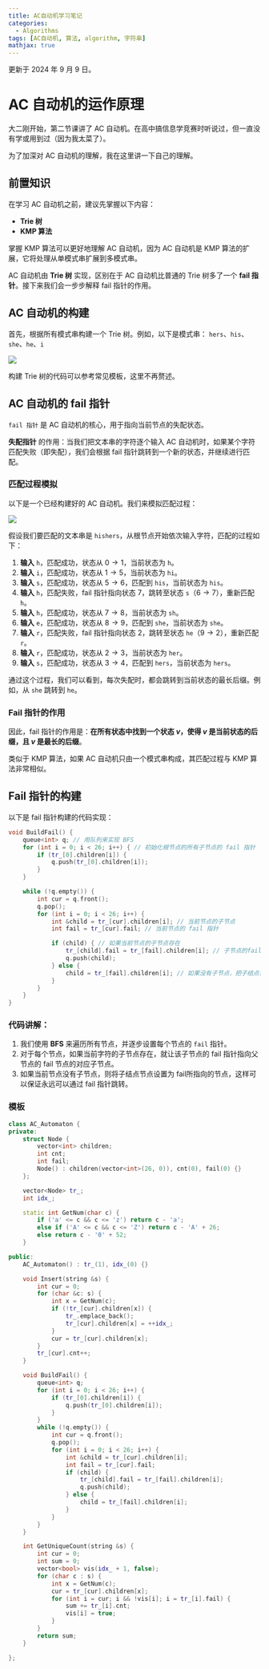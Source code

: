 ```yaml
---
title: AC自动机学习笔记
categories:
  - Algorithms
tags: [AC自动机, 算法, algorithm, 字符串]
mathjax: true
---
```


更新于 2024 年 9 月 9 日。
# AC 自动机的运作原理

大二刚开始，第二节课讲了 AC 自动机。在高中搞信息学竞赛时听说过，但一直没有学或用到过（因为我太菜了）。

为了加深对 AC 自动机的理解，我在这里讲一下自己的理解。

## 前置知识

在学习 AC 自动机之前，建议先掌握以下内容：
- **Trie 树**
- **KMP 算法**

掌握 KMP 算法可以更好地理解 AC 自动机，因为 AC 自动机是 KMP 算法的扩展，它将处理从单模式串扩展到多模式串。

AC 自动机由 **Trie 树** 实现，区别在于 AC 自动机比普通的 Trie 树多了一个 **fail 指针**。接下来我们会一步步解释 fail 指针的作用。

<!--more-->

## AC 自动机的构建

首先，根据所有模式串构建一个 Trie 树。例如，以下是模式串：
`hers`、`his`、`she`、`he`、`i`

![](../../images/algorithms/AC-Automaton/pic_1.png)

构建 Trie 树的代码可以参考常见模板，这里不再赘述。

## AC 自动机的 fail 指针

`fail 指针` 是 AC 自动机的核心，用于指向当前节点的失配状态。

**失配指针** 的作用：当我们把文本串的字符逐个输入 AC 自动机时，如果某个字符匹配失败（即失配），我们会根据 fail 指针跳转到一个新的状态，并继续进行匹配。

### 匹配过程模拟

以下是一个已经构建好的 AC 自动机。我们来模拟匹配过程：

![](../../images/algorithms/AC-Automaton/pic_2.png)

假设我们要匹配的文本串是 `hishers`，从根节点开始依次输入字符，匹配的过程如下：

1. **输入** `h`，匹配成功，状态从 $0 \to 1$，当前状态为 `h`。
2. **输入** `i`，匹配成功，状态从 $1 \to 5$，当前状态为 `hi`。
3. **输入** `s`，匹配成功，状态从 $5 \to 6$，匹配到 `his`，当前状态为 `his`。
4. **输入** `h`，匹配失败，fail 指针指向状态 7，跳转至状态 `s`（$6 \to 7$），重新匹配 `h`。
5. **输入** `h`，匹配成功，状态从 $7 \to 8$，当前状态为 `sh`。
6. **输入** `e`，匹配成功，状态从 $8 \to 9$，匹配到 `she`，当前状态为 `she`。
7. **输入** `r`，匹配失败，fail 指针指向状态 2，跳转至状态 `he`（$9 \to 2$），重新匹配 `r`。
8. **输入** `r`，匹配成功，状态从 $2 \to 3$，当前状态为 `her`。
9. **输入** `s`，匹配成功，状态从 $3 \to 4$，匹配到 `hers`，当前状态为 `hers`。

通过这个过程，我们可以看到，每次失配时，都会跳转到当前状态的最长后缀。例如，从 `she` 跳转到 `he`。

### Fail 指针的作用

因此，fail 指针的作用是：**在所有状态中找到一个状态 $v$，使得 $v$ 是当前状态的后缀，且 $v$ 是最长的后缀**。

类似于 KMP 算法，如果 AC 自动机只由一个模式串构成，其匹配过程与 KMP 算法非常相似。

## Fail 指针的构建

以下是 fail 指针构建的代码实现：

```cpp
void BuildFail() {
    queue<int> q; // 用队列来实现 BFS
    for (int i = 0; i < 26; i++) { // 初始化根节点的所有子节点的 fail 指针
        if (tr_[0].children[i]) {
            q.push(tr_[0].children[i]);
        }
    }

    while (!q.empty()) {
        int cur = q.front();
        q.pop();
        for (int i = 0; i < 26; i++) {
            int &child = tr_[cur].children[i]; // 当前节点的子节点
            int fail = tr_[cur].fail; // 当前节点的 fail 指针

            if (child) { // 如果当前节点的子节点存在
                tr_[child].fail = tr_[fail].children[i]; // 子节点的fail指针指向当前节点fail指向的节点的对应字符子节点
                q.push(child);
            } else {
                child = tr_[fail].children[i]; // 如果没有子节点，把子结点设置为fail指针所指向的节点
            }
        }
    }
}
```

### 代码讲解：

1. 我们使用 **BFS** 来遍历所有节点，并逐步设置每个节点的 `fail` 指针。
2. 对于每个节点，如果当前字符的子节点存在，就让该子节点的 fail 指针指向父节点的 fail 节点的对应子节点。
3. 如果当前节点没有子节点，则将子结点节点设置为 fail所指向的节点，这样可以保证永远可以通过 fail 指针跳转。

### 模板
```cpp
class AC_Automaton {
private:
    struct Node {
        vector<int> children;
        int cnt;
        int fail;
        Node() : children(vector<int>(26, 0)), cnt(0), fail(0) {}
    };

    vector<Node> tr_;
    int idx_;

    static int GetNum(char c) {
        if ('a' <= c && c <= 'z') return c - 'a';
        else if ('A' <= c && c <= 'Z') return c - 'A' + 26;
        else return c - '0' + 52;
    }

public:
    AC_Automaton() : tr_(1), idx_(0) {}

    void Insert(string &s) {
        int cur = 0;
        for (char &c: s) {
            int x = GetNum(c);
            if (!tr_[cur].children[x]) {
                tr_.emplace_back();
                tr_[cur].children[x] = ++idx_;
            }
            cur = tr_[cur].children[x];
        }
        tr_[cur].cnt++;
    }

    void BuildFail() {
        queue<int> q;
        for (int i = 0; i < 26; i++) {
            if (tr_[0].children[i]) {
                q.push(tr_[0].children[i]);
            }
        }
        while (!q.empty()) {
            int cur = q.front();
            q.pop();
            for (int i = 0; i < 26; i++) {
                int &child = tr_[cur].children[i];
                int fail = tr_[cur].fail;
                if (child) {
                    tr_[child].fail = tr_[fail].children[i];
                    q.push(child);
                } else {
                    child = tr_[fail].children[i];
                }
            }
        }
    }

    int GetUniqueCount(string &s) {
        int cur = 0;
        int sum = 0;
        vector<bool> vis(idx_ + 1, false);
        for (char c : s) {
            int x = GetNum(c);
            cur = tr_[cur].children[x];
            for (int i = cur; i && !vis[i]; i = tr_[i].fail) {
                sum += tr_[i].cnt;
                vis[i] = true;
            }
        }
        return sum;
    }

};
```
